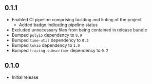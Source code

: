 0.1.1
-----
- Enabled CI pipeline comprising building and linting of the project
  - Added badge indicating pipeline status
- Excluded unnecessary files from being contained in release bundle
- Bumped `polyio` dependency to `0.9`
- Bumped `time-util` dependency to `0.3`
- Bumped `tokio` dependency to `1.0`
- Bumped `tracing-subscriber` dependency to `0.2`


0.1.0
-----
- Initial release
